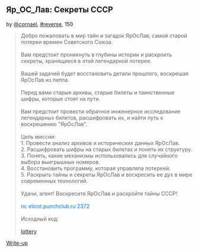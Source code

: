 ## Яр_ОC_Лав: Секреты СССР
by [@cornael](https://t.me/cornael), [#reverse](/README.md#reverse), 150

> Добро пожаловать в мир тайн и загадок ЯрОсЛав, самой старой лотереи времен Советского Союза.<br/><br/> Вам предстоит проникнуть в глубины истории и раскроить секреты, хранящиеся в этой легендарной лотерее.<br/><br/>Вашей задачей будет восстановить детали прошлого, воскрешая ЯрОсЛав из пепла.<br/><br/> Перед вами старые архивы, старые билеты и таинственные шифры, которые стоят на пути.<br/><br/> Вам предстоит провести обратное инженерное исследование легендарных билетов, расшифровать их, и найти путь к воскрешению "ЯрОсЛав".<br/><br/>Цель миссии:<br/>1. Провести анализ архивов и исторических данных ЯрОсЛав.<br/>2. Расшифровать шифры на старых билетах и понять их структуру.<br/>3. Понять, какие механизмы использовались для случайного выбора выигрышных номеров.<br/>4. Восстановить программу, которая управляла лотереей.<br/>5. Раскрыть тайны и секреты ЯрОсЛав и воскресить ее дух в мире современных технологий.<br/><br/>Удачи, агент! Воскресите ЯрОсЛав и раскройте тайны СССР!<br><br><span style="color:#0077FF;"> nc elicot.punchclub.ru 2372 </span><br><br>Исходный код:<br><br><a href="lottery.zip" download>lottery</a>


[Write-up](WRITEUP.md)
